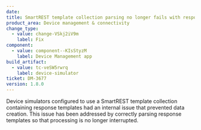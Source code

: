 ```yaml
---
date:
title: SmartREST template collection parsing no longer fails with response template   
product_area: Device management & connectivity
change_type:
  - value: change-VSkj2iV9m
    label: Fix
component:
  - value: component--KIsStyzM
    label: Device Management app
build_artifact:
  - value: tc-veSW5rwrq
    label: device-simulator
ticket: DM-3677
version: 1.8.0
---
```

Device simulators configured to use a SmartREST template collection containing response templates had an internal issue that prevented data creation. This issue has been addressed by correctly parsing response templates so that processing is no longer interrupted.

